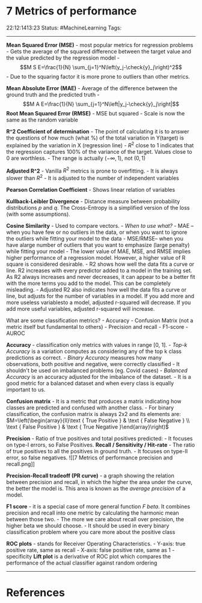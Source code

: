 # 7 Metrics of performance
22:12:1413:23
Status:  #MachineLearning
Tags: 

---
 **Mean Squared Error (MSE)**
	- most popular metrics for regression problems
	- Gets the average of the squared difference between the target value and the value predicted by the regression model
	- $$M S E=\frac{1}{N} \sum_{j=1}^N\left(y_j-\check{y}_j\right)^2$$
	- Due to the squaring factor it is more prone to outliers than other metrics.

**Mean Absolute Error (MAE)**
	- Average of the difference between the ground truth and the predicted truth
	- $$M A E=\frac{1}{N} \sum_{j=1}^N\left|y_j-\check{y}_j\right|$$
**Root Mean Squared Error (RMSE)**
	- MSE but squared
	- Scale is now the same as the random variable 

**R^2 Coefficient of determination**
	- The point of calculating it is to answer the questions of how much (what %) of the total variation in Y(target) is explained by the variation in X (regression line)
	- $R^2$ close to 1 indicates that the regression captures 100% of the variance of the target. Values close to 0 are worthless.
	- The range is actually $(-\infty , 1)$, not $(0, 1)$ 

**Adjusted R^2**
	- Vanilla $R^2$ metrics is prone to overfitting. 
	- It is always slower than $R^2$
	- It is adjusted to the number of independent variables

**Pearson Correlation Coefficient**
	- Shows linear relation of variables

**Kullback-Leibler Divergence**
	- Distance measure between probability distributions $p$ and $q$. The Cross-Entropy is a simplified version of the loss (with some assumptions). 

**Cosine Similarity**
	- Used to compare vectors. 
	- 
 *When to use what?*
	- MAE –when you have few or no outliers in the data, or when you want to ignore the outliers while fitting your model to the data 
	- MSE/RMSE– when you have alarge number of outliers that you want to emphasize (large penalty) while fitting your model 
	- The lower value of MAE, MSE, and RMSE implies higher performance of a regression model. However, a higher value of R square is considered desirable. 
	- R2 shows how well the data fits a curve or line. R2 increases with every predictor added to a model in the training set. As R2 always increases and never decreases, it can appear to be a better fit with the more terms you add to the model. This can be completely misleading. 
	- Adjusted R2 also indicates how well the data fits a curve or line, but adjusts for the number of variables in a model. If you add more and more useless variablesto a model, adjusted r-squared will decrease. If you add more useful variables, adjusted r-squared will increase. 

What are some classification metrics?
	- Accuracy
	- Confusion Matrix (not a metric itself but fundamental to others)
	- Precision and recall
	- F1-score
	- AUROC

**Accuracy**
	- classification only metrics with values in range \[0, 1]. 
	- *Top-k Accuracy* is a variation computes as considering any of the top k class predictions as correct.
	- *Binary Accuracy* measures how many observations, both positive and negative, were correctly classified 
		- It shouldn't be used on imbalanced problems (eg. Covid cases)
	- *Balanced Accuracy* is an accuracy adjusted for the imbalance of the dataset. 
	- It is a good metric for a balanced dataset and when every class is equally important to us. 

**Confusion matrix**
	- It is a metric that produces a matrix indicating how classes are predicted and confused with another class. 
	- For binary classification, the confusion matrix is always 2x2 and its elements are: $M=\left(\begin{array}{ll}\text { True Positive } & \text { False Negative } \\ \text { False Positive } & \text { True Negative }\end{array}\right)$

**Precision**
	- Ratio of true positives and total positives predicted:
	- It focuses on type-I errors, so False Positives. 
**Recall / Sensitivity / Hit-rate** 
	- The ratio of true positives to all the positives in ground truth. 
	- It focuses on type-II error, so false negatives.
![[7 Metrics of performance precision and recall.png]]

**Precision-Recall tradeoff (PR curve)**
	- a graph showing the relation between precision and recall, in which the higher the area under the curve, the better the model is. This area is known as the *average precision* of a model. 

**F1 score**
	- it is a special case of more general function *F beta*. It combines precision and recall into one metric by calculating the harmonic mean between those two.
	- The more we care about recall over precision, the higher beta we should choose. 
	- It should be used in every binary classification problem where you care more about the positive class

**ROC plots**
	- stands for Receiver Operating Characteristics. 
	- Y-axis: true positive rate, same as recall
	- X-axis: false positive rate, same as 1 - specificity
**Lift plot** is a derivative of ROC plot which compares the performance of the actual classifier against random ordering

---
# References